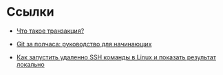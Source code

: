# Ссылки

- [Что такое транзакция?](https://habr.com/ru/articles/537594/)

- [Git за полчаса: руководство для начинающих](https://proglib.io/p/git-for-half-an-hour)

- [Как запустить удаленно SSH команды в Linux и показать результат локально](https://andreyex.ru/linux/kak-zapustit-udalenno-ssh-komandy-v-linux-i-pokazat-rezultat-lokalno/)
